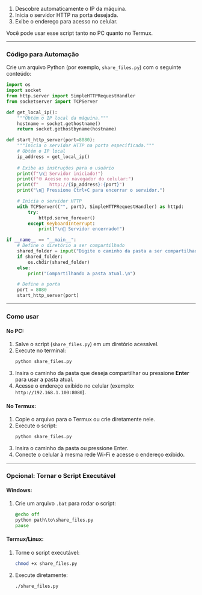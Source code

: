 
1. Descobre automaticamente o IP da máquina.
2. Inicia o servidor HTTP na porta desejada.
3. Exibe o endereço para acesso no celular.

Você pode usar esse script tanto no PC quanto no Termux.

---

### **Código para Automação**
Crie um arquivo Python (por exemplo, `share_files.py`) com o seguinte conteúdo:

```python
import os
import socket
from http.server import SimpleHTTPRequestHandler
from socketserver import TCPServer

def get_local_ip():
    """Obtém o IP local da máquina."""
    hostname = socket.gethostname()
    return socket.gethostbyname(hostname)

def start_http_server(port=8080):
    """Inicia o servidor HTTP na porta especificada."""
    # Obtém o IP local
    ip_address = get_local_ip()
    
    # Exibe as instruções para o usuário
    print(f"\n📂 Servidor iniciado!")
    print(f"🌐 Acesse no navegador do celular:")
    print(f"    http://{ip_address}:{port}")
    print("\n🛑 Pressione Ctrl+C para encerrar o servidor.")

    # Inicia o servidor HTTP
    with TCPServer(("", port), SimpleHTTPRequestHandler) as httpd:
        try:
            httpd.serve_forever()
        except KeyboardInterrupt:
            print("\n🔴 Servidor encerrado!")

if __name__ == "__main__":
    # Define o diretório a ser compartilhado
    shared_folder = input("Digite o caminho da pasta a ser compartilhada (ou pressione Enter para usar a pasta atual): ").strip()
    if shared_folder:
        os.chdir(shared_folder)
    else:
        print("Compartilhando a pasta atual.\n")

    # Define a porta
    port = 8080
    start_http_server(port)
```

---

### **Como usar**

#### No PC:
1. Salve o script (`share_files.py`) em um diretório acessível.
2. Execute no terminal:
   ```bash
   python share_files.py
   ```
3. Insira o caminho da pasta que deseja compartilhar ou pressione **Enter** para usar a pasta atual.
4. Acesse o endereço exibido no celular (exemplo: `http://192.168.1.100:8080`).

#### No Termux:
1. Copie o arquivo para o Termux ou crie diretamente nele.
2. Execute o script:
   ```bash
   python share_files.py
   ```
3. Insira o caminho da pasta ou pressione Enter.
4. Conecte o celular à mesma rede Wi-Fi e acesse o endereço exibido.

---

### **Opcional: Tornar o Script Executável**
#### Windows:
1. Crie um arquivo `.bat` para rodar o script:
   ```bat
   @echo off
   python path\to\share_files.py
   pause
   ```

#### Termux/Linux:
1. Torne o script executável:
   ```bash
   chmod +x share_files.py
   ```
2. Execute diretamente:
   ```bash
   ./share_files.py
   ```
